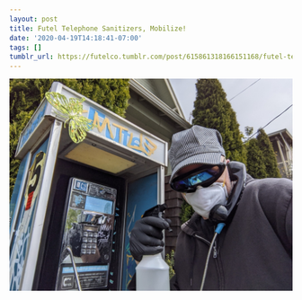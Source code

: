 ```yaml
---
layout: post
title: Futel Telephone Sanitizers, Mobilize!
date: '2020-04-19T14:18:41-07:00'
tags: []
tumblr_url: https://futelco.tumblr.com/post/615861318166151168/futel-telephone-sanitizers-mobilize
---
```

 ![](/images/blog/c3f2c99dc6a85f687564fbcb6a57302f8ff22c58.jpg)  

